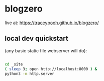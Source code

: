 # blogzero

live at:  https://traceypooh.github.io/blogzero/


## local dev quickstart
(any basic static file webserver will do):
```bash

cd _site
( sleep 3; open http://localhost:8000 ) &
python3 -m http.server

```
